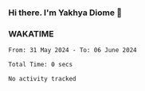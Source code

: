 ### Hi there. I'm Yakhya Diome 👋

### WAKATIME
<!--START_SECTION:waka-->

```txt
From: 31 May 2024 - To: 06 June 2024

Total Time: 0 secs

No activity tracked
```

<!--END_SECTION:waka-->
